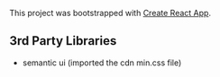 This project was bootstrapped with [Create React App](https://github.com/facebook/create-react-app).

## 3rd Party Libraries

- semantic ui (imported the cdn min.css file)
